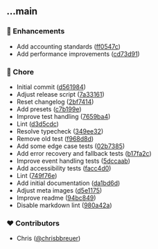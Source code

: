 
## ...main


### 🚀 Enhancements

- Add accounting standards ([ff0547c](https://github.com/stacksjs/ts-numbers/commit/ff0547c))
- Add performance improvements ([cd73d91](https://github.com/stacksjs/ts-numbers/commit/cd73d91))

### 🏡 Chore

- Initial commit ([d561984](https://github.com/stacksjs/ts-numbers/commit/d561984))
- Adjust release script ([7a33161](https://github.com/stacksjs/ts-numbers/commit/7a33161))
- Reset changelog ([2bf7414](https://github.com/stacksjs/ts-numbers/commit/2bf7414))
- Add presets ([c7b199e](https://github.com/stacksjs/ts-numbers/commit/c7b199e))
- Improve test handling ([7659ba4](https://github.com/stacksjs/ts-numbers/commit/7659ba4))
- Lint ([d3d5cdc](https://github.com/stacksjs/ts-numbers/commit/d3d5cdc))
- Resolve typecheck ([349ee32](https://github.com/stacksjs/ts-numbers/commit/349ee32))
- Remove old test ([f968d8d](https://github.com/stacksjs/ts-numbers/commit/f968d8d))
- Add some edge case tests ([02b7385](https://github.com/stacksjs/ts-numbers/commit/02b7385))
- Add error recovery and fallback tests ([b17fa2c](https://github.com/stacksjs/ts-numbers/commit/b17fa2c))
- Improve event handling tests ([5dccaab](https://github.com/stacksjs/ts-numbers/commit/5dccaab))
- Add accessibility tests ([facc4d0](https://github.com/stacksjs/ts-numbers/commit/facc4d0))
- Lint ([749f76e](https://github.com/stacksjs/ts-numbers/commit/749f76e))
- Add initial documentation ([da1bd6d](https://github.com/stacksjs/ts-numbers/commit/da1bd6d))
- Adjust meta images ([d5e1175](https://github.com/stacksjs/ts-numbers/commit/d5e1175))
- Improve readme ([94bc849](https://github.com/stacksjs/ts-numbers/commit/94bc849))
- Disable markdown lint ([980a42a](https://github.com/stacksjs/ts-numbers/commit/980a42a))

### ❤️ Contributors

- Chris ([@chrisbbreuer](https://github.com/chrisbbreuer))

